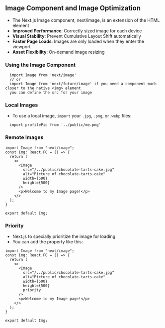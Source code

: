 ## Image Component and Image Optimization

- The Next.js Image component, next/image, is an extension of the HTML <img> element
- **Improved Performance**: Correctly sized image for each device
- **Visual Stability**: Prevent Cumulative Layout Shift automatically
- **Faster Page Loads**: Images are only loaded when they enter the viewport
- **Asset Flexibility**: On-demand image resizing

### Using the Image Component

```
  import Image from 'next/image'
  // or
  import Image from 'next/future/image' if you need a component much closer to the native <img> element
  you can define the src for your image
```

### Local Images

- To use a local image, `import` your `.jpg`, `.png`, or .`webp` files:

```
  import profilePic from '../public/me.png'
```

### Remote Images

```
import Image from "next/image";
const Img: React.FC = () => {
  return (
    <>
      <Image
        src="/../public/chocolate-tarts-cake.jpg"
        alt="Picture of chocolate-tarts-cake"
        width={500}
        height={500}
      />
      <p>Welcome to my Image page!</p>
    </>
  );
}

export default Img;
```

### Priority

- Next.js to specially prioritize the image for loading
- You can add the property like this:

```
import Image from "next/image";
const Img: React.FC = () => {
  return (
    <>
      <Image
        src="/../public/chocolate-tarts-cake.jpg"
        alt="Picture of chocolate-tarts-cake"
        width={500}
        height={500}
        priority
      />
      <p>Welcome to my Image page!</p>
    </>
  );
}

export default Img;
```
